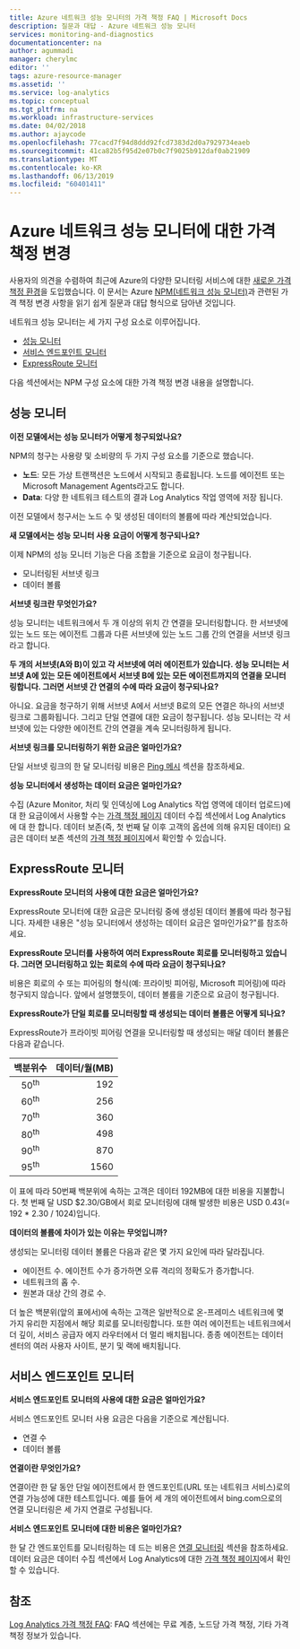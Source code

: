 ```yaml
---
title: Azure 네트워크 성능 모니터의 가격 책정 FAQ | Microsoft Docs
description: 질문과 대답 - Azure 네트워크 성능 모니터
services: monitoring-and-diagnostics
documentationcenter: na
author: agummadi
manager: cherylmc
editor: ''
tags: azure-resource-manager
ms.assetid: ''
ms.service: log-analytics
ms.topic: conceptual
ms.tgt_pltfrm: na
ms.workload: infrastructure-services
ms.date: 04/02/2018
ms.author: ajaycode
ms.openlocfilehash: 77cacd7f94d8ddd92fcd7383d2d0a7929734eaeb
ms.sourcegitcommit: 41ca82b5f95d2e07b0c7f9025b912daf0ab21909
ms.translationtype: MT
ms.contentlocale: ko-KR
ms.lasthandoff: 06/13/2019
ms.locfileid: "60401411"
---
```

# <a name="pricing-changes-for-azure-network-performance-monitor"></a>Azure 네트워크 성능 모니터에 대한 가격 책정 변경

사용자의 의견을 수렴하여 최근에 Azure의 다양한 모니터링 서비스에 대한 [새로운 가격 책정 환경](https://azure.microsoft.com/blog/introducing-a-new-way-to-purchase-azure-monitoring-services/)을 도입했습니다. 이 문서는 Azure [NPM(네트워크 성능 모니터)](https://docs.microsoft.com/azure/networking/network-monitoring-overview)과 관련된 가격 책정 변경 사항을 읽기 쉽게 질문과 대답 형식으로 담아낸 것입니다.

네트워크 성능 모니터는 세 가지 구성 요소로 이루어집니다.
* [성능 모니터](https://docs.microsoft.com/azure/networking/network-monitoring-overview#performance-monitor)
* [서비스 엔드포인트 모니터](https://docs.microsoft.com/azure/networking/network-monitoring-overview)
* [ExpressRoute 모니터](https://docs.microsoft.com/azure/networking/network-monitoring-overview#expressroute-monitor)

다음 섹션에서는 NPM 구성 요소에 대한 가격 책정 변경 내용을 설명합니다.

## <a name="performance-monitor"></a>성능 모니터

**이전 모델에서는 성능 모니터가 어떻게 청구되었나요?**

NPM의 청구는 사용량 및 소비량의 두 가지 구성 요소를 기준으로 했습니다.
* **노드**: 모든 가상 트랜잭션은 노드에서 시작되고 종료됩니다. 노드를 에이전트 또는 Microsoft Management Agents라고도 합니다.
* **Data**: 다양 한 네트워크 테스트의 결과 Log Analytics 작업 영역에 저장 됩니다.

이전 모델에서 청구서는 노드 수 및 생성된 데이터의 볼륨에 따라 계산되었습니다. 

**새 모델에서는 성능 모니터 사용 요금이 어떻게 청구되나요?**

이제 NPM의 성능 모니터 기능은 다음 조합을 기준으로 요금이 청구됩니다. 

* 모니터링된 서브넷 링크
* 데이터 볼륨

**서브넷 링크란 무엇인가요?**

성능 모니터는 네트워크에서 두 개 이상의 위치 간 연결을 모니터링합니다. 한 서브넷에 있는 노드 또는 에이전트 그룹과 다른 서브넷에 있는 노드 그룹 간의 연결을 서브넷 링크라고 합니다.

**두 개의 서브넷(A와 B)이 있고 각 서브넷에 여러 에이전트가 있습니다. 성능 모니터는 서브넷 A에 있는 모든 에이전트에서 서브넷 B에 있는 모든 에이전트까지의 연결을 모니터링합니다. 그러면 서브넷 간 연결의 수에 따라 요금이 청구되나요?**

아니요. 요금을 청구하기 위해 서브넷 A에서 서브넷 B로의 모든 연결은 하나의 서브넷 링크로 그룹화됩니다. 그리고 단일 연결에 대한 요금이 청구됩니다. 성능 모니터는 각 서브넷에 있는 다양한 에이전트 간의 연결을 계속 모니터링하게 됩니다.

**서브넷 링크를 모니터링하기 위한 요금은 얼마인가요?**

단일 서브넷 링크의 한 달 모니터링 비용은 [Ping 메시](https://azure.microsoft.com/pricing/details/network-watcher/) 섹션을 참조하세요.

**성능 모니터에서 생성하는 데이터 요금은 얼마인가요?**

수집 (Azure Monitor, 처리 및 인덱싱에 Log Analytics 작업 영역에 데이터 업로드)에 대 한 요금이에서 사용할 수는 [가격 책정 페이지](https://azure.microsoft.com/pricing/details/log-analytics/) 데이터 수집 섹션에서 Log Analytics에 대 한 합니다. 데이터 보존(즉, 첫 번째 달 이후 고객의 옵션에 의해 유지된 데이터) 요금은 데이터 보존 섹션의 [가격 책정 페이지](https://azure.microsoft.com/pricing/details/log-analytics/)에서 확인할 수 있습니다.


## <a name="expressroute-monitor"></a>ExpressRoute 모니터

**ExpressRoute 모니터의 사용에 대한 요금은 얼마인가요?**

ExpressRoute 모니터에 대한 요금은 모니터링 중에 생성된 데이터 볼륨에 따라 청구됩니다. 자세한 내용은 "성능 모니터에서 생성하는 데이터 요금은 얼마인가요?"를 참조하세요.

**ExpressRoute 모니터를 사용하여 여러 ExpressRoute 회로를 모니터링하고 있습니다. 그러면 모니터링하고 있는 회로의 수에 따라 요금이 청구되나요?**

비용은 회로의 수 또는 피어링의 형식(예: 프라이빗 피어링, Microsoft 피어링)에 따라 청구되지 않습니다. 앞에서 설명했듯이, 데이터 볼륨을 기준으로 요금이 청구됩니다.

**ExpressRoute가 단일 회로를 모니터링할 때 생성되는 데이터 볼륨은 어떻게 되나요?**

ExpressRoute가 프라이빗 피어링 연결을 모니터링할 때 생성되는 매달 데이터 볼륨은 다음과 같습니다.

|백분위수      |데이터/월(MB)|
| :---:          |           ---:|
|50<sup>th</sup> |            192|
|60<sup>th</sup> |            256|
|70<sup>th</sup> |            360|
|80<sup>th</sup> |            498|
|90<sup>th</sup> |            870|
|95<sup>th</sup> |           1560|


이 표에 따라 50번째 백분위에 속하는 고객은 데이터 192MB에 대한 비용을 지불합니다. 첫 번째 달 USD $2.30/GB에서 회로 모니터링에 대해 발생한 비용은 USD 0.43(= 192 * 2.30 / 1024)입니다.

**데이터의 볼륨에 차이가 있는 이유는 무엇입니까?**

생성되는 모니터링 데이터 볼륨은 다음과 같은 몇 가지 요인에 따라 달라집니다.
* 에이전트 수. 에이전트 수가 증가하면 오류 격리의 정확도가 증가합니다.
* 네트워크의 홉 수.
* 원본과 대상 간의 경로 수.

더 높은 백분위(앞의 표에서)에 속하는 고객은 일반적으로 온-프레미스 네트워크에 몇 가지 유리한 지점에서 해당 회로를 모니터링합니다. 또한 여러 에이전트는 네트워크에서 더 깊이, 서비스 공급자 에지 라우터에서 더 멀리 배치됩니다. 종종 에이전트는 데이터 센터의 여러 사용자 사이트, 분기 및 랙에 배치됩니다.

## <a name="service-endpoint-monitor"></a>서비스 엔드포인트 모니터

**서비스 엔드포인트 모니터의 사용에 대한 요금은 얼마인가요?**

서비스 엔드포인트 모니터 사용 요금은 다음을 기준으로 계산됩니다.
* 연결 수
* 데이터 볼륨

**연결이란 무엇인가요?**

연결이란 한 달 동안 단일 에이전트에서 한 엔드포인트(URL 또는 네트워크 서비스)로의 연결 가능성에 대한 테스트입니다. 예를 들어 세 개의 에이전트에서 bing.com으로의 연결 모니터링은 세 가지 연결로 구성됩니다.

**서비스 엔드포인트 모니터에 대한 비용은 얼마인가요?**

한 달 간 엔드포인트를 모니터링하는 데 드는 비용은 [연결 모니터링](https://azure.microsoft.com/pricing/details/network-watcher/) 섹션을 참조하세요. 데이터 요금은 데이터 수집 섹션에서 Log Analytics에 대한 [가격 책정 페이지](https://azure.microsoft.com/pricing/details/log-analytics/)에서 확인할 수 있습니다.

## <a name="references"></a>참조

[Log Analytics 가격 책정 FAQ](https://azure.microsoft.com/pricing/details/log-analytics/): FAQ 섹션에는 무료 계층, 노드당 가격 책정, 기타 가격 책정 정보가 있습니다.

